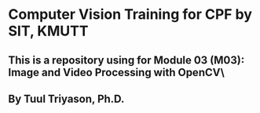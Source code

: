 # Computer Vision Training for CPF by SIT, KMUTT
## This is a repository using for Module 03 (M03): Image and Video Processing with OpenCV\
## By Tuul Triyason, Ph.D.